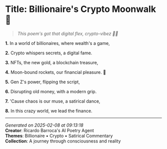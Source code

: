 # Title: Billionaire's Crypto Moonwalk 🌙

> *This poem's got that digital flex, crypto-vibez 🔑💸*

**1.** In a world of billionaires, where wealth's a game,


**2.** Crypto whispers secrets, a digital fame.


**3.** NFTs, the new gold, a blockchain treasure,


**4.** Moon-bound rockets, our financial pleasure. 🚀


**5.** Gen Z's power, flipping the script,


**6.** Disrupting old money, with a modern grip.


**7.** 'Cause chaos is our muse, a satirical dance,


**8.** In this crazy world, we lead the finance.



---

*Generated on 2025-02-08 at 09:13:18*  
**Creator**: Ricardo Barroca's AI Poetry Agent  
**Themes**: Billionaire • Crypto • Satirical Commentary  
**Collection**: A journey through consciousness and reality
